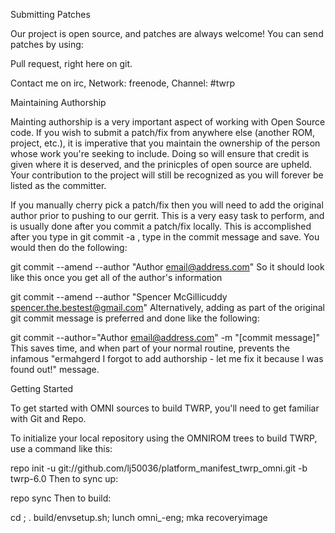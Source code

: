 Submitting Patches

Our project is open source, and patches are always welcome! You can send patches by using:

Pull request, right here on git.

Contact me on irc, Network: freenode, Channel: #twrp

Maintaining Authorship

Mainting authorship is a very important aspect of working with Open Source code. If you wish to submit a patch/fix from anywhere else (another ROM, project, etc.), it is imperative that you maintain the ownership of the person whose work you're seeking to include. Doing so will ensure that credit is given where it is deserved, and the prinicples of open source are upheld. Your contribution to the project will still be recognized as you will forever be listed as the committer.

If you manually cherry pick a patch/fix then you will need to add the original author prior to pushing to our gerrit. This is a very easy task to perform, and is usually done after you commit a patch/fix locally. This is accomplished after you type in git commit -a , type in the commit message and save. You would then do the following:

git commit --amend --author "Author <email@address.com>"
So it should look like this once you get all of the author's information

git commit --amend --author "Spencer McGillicuddy <spencer.the.bestest@gmail.com>"
Alternatively, adding as part of the original git commit message is preferred and done like the following:

git commit --author="Author <email@address.com>" -m "[commit message]"
This saves time, and when part of your normal routine, prevents the infamous "ermahgerd I forgot to add authorship - let me fix it because I was found out!" message.

Getting Started

To get started with OMNI sources to build TWRP, you'll need to get familiar with Git and Repo.

To initialize your local repository using the OMNIROM trees to build TWRP, use a command like this:

repo init -u git://github.com/lj50036/platform_manifest_twrp_omni.git -b twrp-6.0
Then to sync up:

repo sync
Then to build:

 cd <source-dir>; . build/envsetup.sh; lunch omni_<device>-eng; mka recoveryimage
